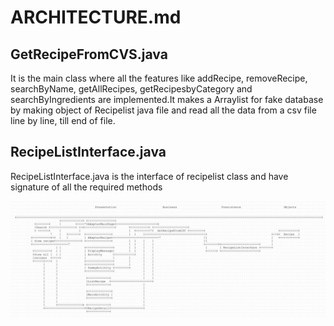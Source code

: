 # ARCHITECTURE.md

## GetRecipeFromCVS.java 
It is the main class where all the features like addRecipe, removeRecipe, searchByName, getAllRecipes, getRecipesbyCategory and searchByIngredients are implemented.It makes a Arraylist for fake database by making object of Recipelist java file  and read all the data from a csv file line by line, till end of file.

## RecipeListInterface.java
RecipeListInterface.java is the interface of recipelist class and have signature of all the required methods


![](graphical.png)
